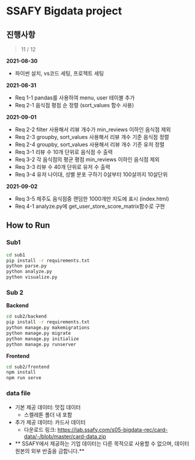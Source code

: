 # SSAFY Bigdata project

## 진행사항

> 11 / 12

**2021-08-30**

- 파이썬 설치, vs코드 세팅, 프로젝트 세팅

**2021-08-31**

- Req 1-1 pandas를 사용하여 menu, user 테이블 추가
- Req 2-1 음식점 평점 순 정렬 (sort_values 함수 사용)

**2021-09-01**

- Req 2-2 filter 사용해서 리뷰 개수가 min_reviews 이하인 음식점 제외
- Req 2-3 groupby, sort_values 사용해서 리뷰 개수 기준 음식점 정렬
- Req 2-4 groupby, sort_values 사용해서 리뷰 개수 기준 유저 정렬
- Req 3-1 리뷰 수 10개 단위로 음식점 수 출력
- Req 3-2 각 음식점의 평균 평점 min_reviews 이하인 음식점 제외
- Req 3-3 리뷰 수 40개 단위로 유저 수 출력
- Req 3-4 유저 나이대, 성별 분포 구하기 0살부터 100살까지 10살단위

**2021-09-02**

- Req 3-5 제주도 음식점중 랜덤한 1000개만 지도에 표시 (index.html)
- Req 4-1 analyze.py에 get_user_store_score_matrix함수로 구현

## How to Run

### Sub1

```sh
cd sub1
pip install -r requirements.txt
python parse.py
python analyze.py
python visualize.py
```

### Sub 2

**Backend**

```sh
cd sub2/backend
pip install -r requirements.txt
python manage.py makemigrations
python manage.py migrate
python manage.py initialize
python manage.py runserver
```

**Frontend**

```sh
cd sub2/frontend
npm install
npm run serve
```

### data file

- 기본 제공 데이터: 맛집 데이터
  - 스켈레톤 폴더 내 포함
- 추가 제공 데이터: 카드사 데이터
  - 다운로드 링크: https://lab.ssafy.com/s05-bigdata-rec/card-data/-/blob/master/card-data.zip
- ** SSAFY에서 제공하는 기업 데이터는 다른 목적으로 사용할 수 없으며, 데이터 원본의 외부 반출을 금합니다.**
